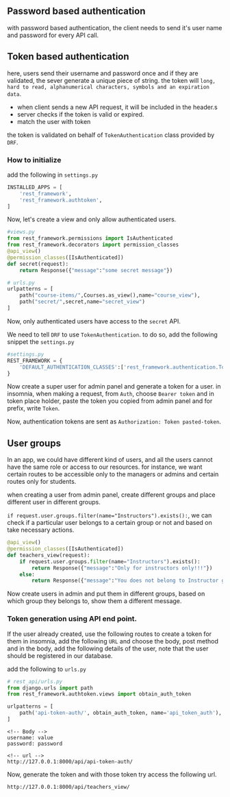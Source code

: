 ## Password based authentication

with password based authentication, the client needs to send it's user name and password for every API call.

## Token based authentication

here, users send their username and password once and if they are validated, the sever generate a unique piece of string. the token will `long, hard to read, alphanumerical characters, symbols and an expiration data`.

- when client sends a new API request, it will be included in the header.s
- server checks if the token is valid or expired.
- match the user with token

the token is validated on behalf of `TokenAuthentication` class provided by `DRF`.

### How to initialize

add the following in `settings.py`

```py
INSTALLED_APPS = [
    'rest_framework',
    'rest_framework.authtoken',
]
```

Now, let's create a view and only allow authenticated users.

```py
#views.py
from rest_framework.permissions import IsAuthenticated
from rest_framework.decorators import permission_classes
@api_view()
@permission_classes([IsAuthenticated])
def secret(request):
    return Response({"message":"some secret message"})
```

```py
# urls.py
urlpatterns = [
    path("course-items/",Courses.as_view(),name="course_view"),
    path("secret/",secret,name="secret_view")
]
```

Now, only authenticated users have access to the `secret` API.

We need to tell `DRF` to use `TokenAuthentication`. to do so, add the following snippet the `settings.py`

```py
#settings.py
REST_FRAMEWORK = {
    'DEFAULT_AUTHENTICATION_CLASSES':['rest_framework.authentication.TokenAuthentication',],
}
```

Now create a super user for admin panel and generate a token for a user. in insomnia, when making a request, from `Auth`, choose `Bearer token` and in token place holder, paste the token you copied from admin panel and for prefix, write `Token`.

Now, authentication tokens are sent as `Authorization: Token pasted-token`.

## User groups

In an app, we could have different kind of users, and all the users cannot have the same role or access to our resources. for instance, we want certain routes to be accessible only to the managers or admins and certain routes only for students.

when creating a user from admin panel, create different groups and place different user in different groups.

`if request.user.groups.filter(name="Instructors").exists():`, we can check if a particular user belongs to a certain group or not and based on take necessary actions.

```py
@api_view()
@permission_classes([IsAuthenticated])
def teachers_view(request):
    if request.user.groups.filter(name="Instructors").exists():
        return Response({"message":"Only for instructors only!!!"})
    else:
        return Response({"message":"You does not belong to Instructor group"}, 403)
```

Now create users in admin and put them in different groups, based on which group they belongs to, show them a different message.

### Token generation using API end point.

If the user already created, use the following routes to create a token for them
in insomnia, add the following `URL` and choose the body, post method and in the body, add the following details of the user, note that the user should be registered in our database.

add the following to `urls.py`

```py
# rest_api/urls.py
from django.urls import path
from rest_framework.authtoken.views import obtain_auth_token

urlpatterns = [
    path('api-token-auth/', obtain_auth_token, name='api_token_auth'),
]
```

```text
<!-- Body -->
username: value
password: password
```

```url
<!-- url -->
http://127.0.0.1:8000/api/api-token-auth/
```

Now, generate the token and with those token try access the following url.

```url
http://127.0.0.1:8000/api/teachers_view/
```
